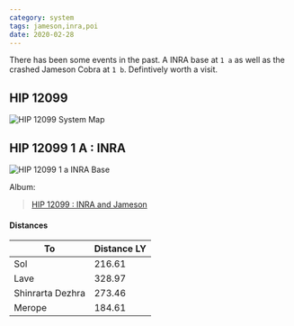 ```yaml
---
category: system
tags: jameson,inra,poi
date: 2020-02-28
---  
```


There has been some events in the past. A INRA base at `1 a` as well as the crashed Jameson Cobra at `1 b`.
Defintively worth a visit.  

## HIP 12099

![HIP 12099 System Map](https://i.imgur.com/DIYCLQD.png)

## HIP 12099 1 A : INRA

![HIP 12099 1 a INRA Base](https://i.imgur.com/VamJT6w.png)  

Album:  
<blockquote class="imgur-embed-pub" lang="en" data-id="a/KH7tWkb">
    <a href="//imgur.com/a/KH7tWkb">HIP 12099 : INRA and Jameson</a>
</blockquote>
<script async src="//s.imgur.com/min/embed.js" charset="utf-8"></script>

#### Distances  

To | Distance LY
--- | ---
Sol | 216.61
Lave | 328.97
Shinrarta Dezhra | 273.46
Merope | 184.61
